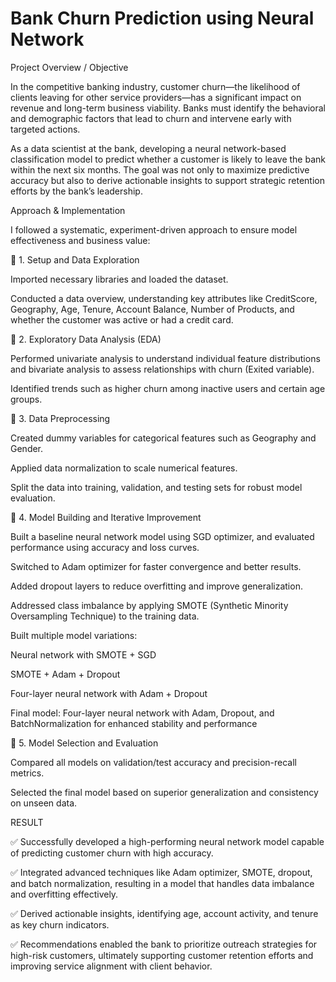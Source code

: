 # Bank Churn Prediction using Neural Network

Project Overview / Objective

In the competitive banking industry, customer churn—the likelihood of clients leaving for other service providers—has a significant impact on revenue and long-term business viability. Banks must identify the behavioral and demographic factors that lead to churn and intervene early with targeted actions.

As a data scientist at the bank, developing a neural network-based classification model to predict whether a customer is likely to leave the bank within the next six months. The goal was not only to maximize predictive accuracy but also to derive actionable insights to support strategic retention efforts by the bank’s leadership.

Approach & Implementation

I followed a systematic, experiment-driven approach to ensure model effectiveness and business value:

🔹 1. Setup and Data Exploration

Imported necessary libraries and loaded the dataset.


Conducted a data overview, understanding key attributes like CreditScore, Geography, Age, Tenure, Account Balance, Number of Products, and whether the customer was active or had a credit card.


🔹 2. Exploratory Data Analysis (EDA)

Performed univariate analysis to understand individual feature distributions and bivariate analysis to assess relationships with churn (Exited variable).


Identified trends such as higher churn among inactive users and certain age groups.


🔹 3. Data Preprocessing

Created dummy variables for categorical features such as Geography and Gender.


Applied data normalization to scale numerical features.


Split the data into training, validation, and testing sets for robust model evaluation.


🔹 4. Model Building and Iterative Improvement

Built a baseline neural network model using SGD optimizer, and evaluated performance using accuracy and loss curves.


Switched to Adam optimizer for faster convergence and better results.


Added dropout layers to reduce overfitting and improve generalization.


Addressed class imbalance by applying SMOTE (Synthetic Minority Oversampling Technique) to the training data.


Built multiple model variations:


Neural network with SMOTE + SGD


SMOTE + Adam + Dropout


Four-layer neural network with Adam + Dropout


Final model: Four-layer neural network with Adam, Dropout, and BatchNormalization for enhanced stability and performance


🔹 5. Model Selection and Evaluation

Compared all models on validation/test accuracy and precision-recall metrics.


Selected the final model based on superior generalization and consistency on unseen data.



RESULT

 ✅ Successfully developed a high-performing neural network model capable of predicting customer churn with high accuracy.

 ✅ Integrated advanced techniques like Adam optimizer, SMOTE, dropout, and batch normalization, resulting in a model that handles data imbalance and overfitting effectively.
 
 ✅ Derived actionable insights, identifying age, account activity, and tenure as key churn indicators.
 
 ✅ Recommendations enabled the bank to prioritize outreach strategies for high-risk customers, ultimately supporting customer retention efforts and improving service alignment with client behavior.
